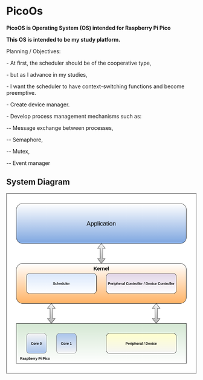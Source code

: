# PicoOs
**PicoOS is Operating System (OS) intended for Raspberry Pi Pico**

**This OS is intended to be my study platform.** <p>
<p>
Planning / Objectives:<p>
- At first, the scheduler should be of the cooperative type, </p>
- but as I advance in my studies, </p>
- I want the scheduler to have context-switching functions and become preemptive. </p>
- Create device manager.</p>
- Develop process management mechanisms such as: </p>
-- Message exchange between processes, </p>
-- Semaphore, </p>
-- Mutex, </p>
-- Event manager </p>
<p>

## System Diagram 
<p>
<!-- ![diagram](https://github.com/evandro-teixeira/PicoOs/blob/main/Test/kernel_en.png) -->
<img src="https://raw.githubusercontent.com/evandro-teixeira/PicoOs/main/Test/kernel_en.png" alt="diagram" />

